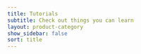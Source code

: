 ```yaml
---
title: Tutorials
subtitle: Check out things you can learn
layout: product-category
show_sidebar: false
sort: title
---
```

